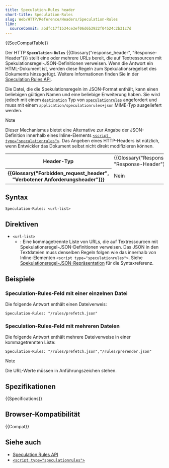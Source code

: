 ```yaml
---
title: Speculation-Rules header
short-title: Speculation-Rules
slug: Web/HTTP/Reference/Headers/Speculation-Rules
l10n:
  sourceCommit: abdfc17f1b34ce3ef06d6b3922f04524c2b31c7d
---
```


{{SeeCompatTable}}

Der HTTP **`Speculation-Rules`** {{Glossary("response_header", "Response-Header")}} stellt eine oder mehrere URLs bereit, die auf Textressourcen mit Spekulationsregel-JSON-Definitionen verweisen. Wenn die Antwort ein HTML-Dokument ist, werden diese Regeln zum Spekulationsregelset des Dokuments hinzugefügt. Weitere Informationen finden Sie in der [Speculation Rules API](/de/docs/Web/API/Speculation_Rules_API).

Die Datei, die die Spekulationsregeln im JSON-Format enthält, kann einen beliebigen gültigen Namen und eine beliebige Erweiterung haben. Sie wird jedoch mit einem [`destination`](/de/docs/Web/API/Request/destination) Typ von [`speculationrules`](/de/docs/Web/API/Request/destination#speculationrules) angefordert und muss mit einem `application/speculationrules+json` MIME-Typ ausgeliefert werden.

> [!NOTE]
> Dieser Mechanismus bietet eine Alternative zur Angabe der JSON-Definition innerhalb eines Inline-Elements [`<script type="speculationrules">`](/de/docs/Web/HTML/Reference/Elements/script/type/speculationrules). Das Angeben eines HTTP-Headers ist nützlich, wenn Entwickler das Dokument selbst nicht direkt modifizieren können.

<table class="properties">
  <tbody>
    <tr>
      <th scope="row">Header-Typ</th>
      <td>{{Glossary("Response_header", "Response-Header")}}</td>
    </tr>
    <tr>
      <th scope="row">{{Glossary("Forbidden_request_header", "Verbotener Anforderungsheader")}}</th>
      <td>Nein</td>
    </tr>
  </tbody>
</table>

## Syntax

```http
Speculation-Rules: <url-list>
```

## Direktiven

- `<url-list>`
  - : Eine kommagetrennte Liste von URLs, die auf Textressourcen mit Spekulationsregel-JSON-Definitionen verweisen. Das JSON in den Textdateien muss denselben Regeln folgen wie das innerhalb von Inline-Elementen `<script type="speculationrules">`. Siehe [Spekulationsregel-JSON-Repräsentation](/de/docs/Web/HTML/Reference/Elements/script/type/speculationrules#speculation_rules_json_representation) für die Syntaxreferenz.

## Beispiele

### Speculation-Rules-Feld mit einer einzelnen Datei

Die folgende Antwort enthält einen Dateiverweis:

```http
Speculation-Rules: "/rules/prefetch.json"
```

### Speculation-Rules-Feld mit mehreren Dateien

Die folgende Antwort enthält mehrere Dateiverweise in einer kommagetrennten Liste:

```http
Speculation-Rules: "/rules/prefetch.json","/rules/prerender.json"
```

> [!NOTE]
> Die URL-Werte müssen in Anführungszeichen stehen.

## Spezifikationen

{{Specifications}}

## Browser-Kompatibilität

{{Compat}}

## Siehe auch

- [Speculation Rules API](/de/docs/Web/API/Speculation_Rules_API)
- [`<script type="speculationrules">`](/de/docs/Web/HTML/Reference/Elements/script/type/speculationrules)
